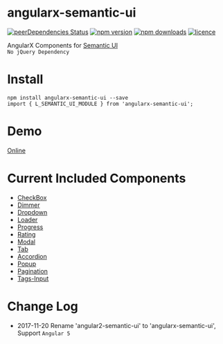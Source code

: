 # angularx-semantic-ui
[![peerDependencies Status](https://david-dm.org/lon-yang/angularx-semantic-ui/peer-status.svg)](https://david-dm.org/lon-yang/angularx-semantic-ui?type=peer)
[![npm version](https://badge.fury.io/js/angularx-semantic-ui.svg)](https://badge.fury.io/js/angularx-semantic-ui)
[![npm downloads](https://img.shields.io/npm/dt/angularx-semantic-ui.svg)](https://www.npmjs.com/package/angularx-semantic-ui)
[![licence](https://img.shields.io/npm/l/angularx-semantic-ui.svg)](https://opensource.org/licenses/Apache-2.0)

AngularX Components for <a href="http://semantic-ui.com/">Semantic UI</a>
<br>
`No jQuery Dependency`

# Install
```
npm install angularx-semantic-ui --save
import { L_SEMANTIC_UI_MODULE } from 'angularx-semantic-ui';
```

# Demo 
[Online](https://lon-yang.github.io/angularx-semantic-ui)

# Current Included Components
- <a href="https://github.com/lon-yang/angularx-semantic-ui/blob/master/src/checkbox">CheckBox</a>
- <a href="https://github.com/lon-yang/angularx-semantic-ui/blob/master/src/dimmer">Dimmer</a>
- <a href="https://github.com/lon-yang/angularx-semantic-ui/blob/master/src/dropdown">Dropdown</a>
- <a href="https://github.com/lon-yang/angularx-semantic-ui/blob/master/src/loader">Loader</a>
- <a href="https://github.com/lon-yang/angularx-semantic-ui/blob/master/src/progress">Progress</a>
- <a href="https://github.com/lon-yang/angularx-semantic-ui/blob/master/src/rating">Rating</a>
- <a href="https://github.com/lon-yang/angularx-semantic-ui/blob/master/src/modal">Modal</a>
- <a href="https://github.com/lon-yang/angularx-semantic-ui/blob/master/src/tab">Tab</a>
- <a href="https://github.com/lon-yang/angularx-semantic-ui/blob/master/src/accordion">Accordion</a>
- <a href="https://github.com/lon-yang/angularx-semantic-ui/blob/master/src/popup">Popup</a>
- <a href="https://github.com/lon-yang/angularx-semantic-ui/blob/master/src/pagination">Pagination</a>
- <a href="https://github.com/lon-yang/angularx-semantic-ui/blob/master/src/tags-input">Tags-Input</a>

# Change Log
- 2017-11-20 Rename 'angular2-semantic-ui' to 'angularx-semantic-ui', Support `Angular 5`
